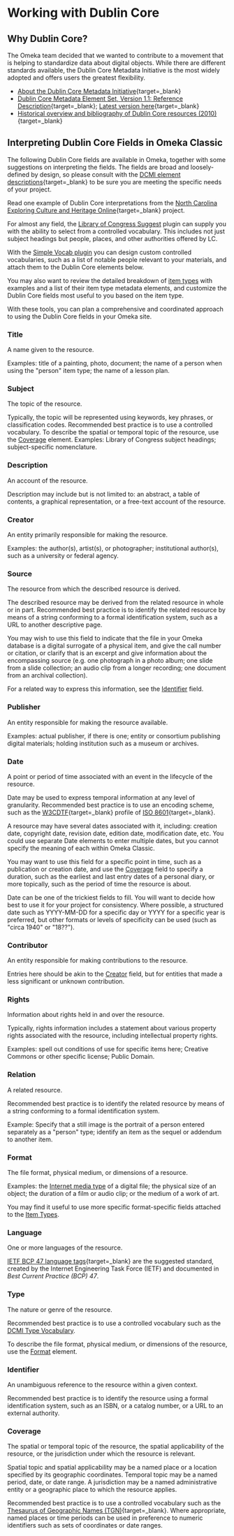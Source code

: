 # Working with Dublin Core

Why Dublin Core?
----------

The Omeka team decided that we wanted to contribute to a movement that is helping to standardize data about digital objects. While there are different standards available, the Dublin Core Metadata Initiative is the most widely adopted and offers users the greatest flexibility.

- [About the Dublin Core Metadata Initiative](http://dublincore.org/about/){target=_blank}
- [Dublin Core Metadata Element Set, Version 1.1: Reference Description](http://dublincore.org/documents/dces/){target=_blank}; [Latest version here](https://www.dublincore.org/specifications/dublin-core/dcmi-terms/#section-3){target=_blank}
- [Historical overview and bibliography of Dublin Core resources (2010)](http://www.oclc.org/research/activities/past/orprojects/dublincore/default.htm){target=_blank}

Interpreting Dublin Core Fields in Omeka Classic 
--------------------------------------------------------

The following Dublin Core fields are available in Omeka, together with some suggestions on interpreting the fields. The fields are broad and loosely-defined by design, so please consult with the [DCMI element descriptions](http://dublincore.org/documents/usageguide/elements.shtml){target=_blank} to be sure you are meeting the specific needs of your project. 

Read one example of Dublin Core interpretations from the [North Carolina Exploring Culture and Heritage Online](https://www.digitalnc.org/partners/describing-your-materials/){target=_blank} project.

For almost any field, the [Library of Congress Suggest](../Plugins/Library_of_Congress_Suggest.md) plugin can supply you with the ability to select from a controlled vocabulary. This includes not just subject headings but people, places, and other authorities offered by LC. 

With the [Simple Vocab plugin](../Plugins/SimpleVocab.md) you can design custom controlled vocabularies, such as a list of notable people relevant to your materials, and attach them to the Dublin Core elements below.

You may also want to review the detailed breakdown of [item types](Item_Types.md) with examples and a list of their item type metadata elements, and customize the Dublin Core fields most useful to you based on the item type.

With these tools, you can plan a comprehensive and coordinated approach to using the Dublin Core fields in your Omeka site. 

### Title

A name given to the resource.

Examples: title of a painting, photo, document; the name of a person when using the "person" item type; the name of a lesson plan.

### Subject

The topic of the resource.

Typically, the topic will be represented using keywords, key phrases, or classification codes. Recommended best practice is to use a controlled vocabulary. To describe the spatial or temporal topic of the resource, use the [Coverage](#coverage) element. Examples: Library of Congress subject headings; subject-specific nomenclature.

### Description

An account of the resource.

Description may include but is not limited to: an abstract, a table of contents, a graphical representation, or a free-text account of the resource. 

### Creator

An entity primarily responsible for making the resource.

Examples: the author(s), artist(s), or photographer; institutional author(s), such as a university or federal agency.

### Source

The resource from which the described resource is derived.

The described resource may be derived from the related resource in whole or in part. Recommended best practice is to identify the related resource by means of a string conforming to a formal identification system, such as a URL to another descriptive page. 

You may wish to use this field to indicate that the file in your Omeka database is a digital surrogate of a physical item, and give the call number or citation, or clarify that is an excerpt and give information about the encompassing source (e.g. one photograph in a photo album; one slide from a slide collection; an audio clip from a longer recording; one document from an archival collection).  

For a related way to express this information, see the [Identifier](#identifier) field.

### Publisher

An entity responsible for making the resource available.

Examples: actual publisher, if there is one; entity or consortium publishing digital materials; holding institution such as a museum or archives.

### Date

A point or period of time associated with an event in the lifecycle of the resource.

Date may be used to express temporal information at any level of granularity. Recommended best practice is to use an encoding scheme, such as the [W3CDTF](https://www.w3.org/TR/NOTE-datetime){target=_blank} profile of [ISO 8601](https://www.iso.org/iso-8601-date-and-time-format.html){target=_blank}.

A resource may have several dates associated with it, including: creation date, copyright date, revision date, edition date, modification date, etc. You could use separate Date elements to enter multiple dates, but you cannot specify the meaning of each within Omeka Classic. 

You may want to use this field for a specific point in time, such as a publication or creation date, and use the [Coverage](#coverage) field to specify a duration, such as the earliest and last entry dates of a personal diary, or more topically, such as the period of time the resource is about. 

Date can be one of the trickiest fields to fill. You will want to decide how best to use it for your project for consistency. Where possible, a structured date such as YYYY-MM-DD for a specific day or YYYY for a specific year is preferred, but other formats or levels of specificity can be used (such as "circa 1940" or "18??").

### Contributor

An entity responsible for making contributions to the resource.

Entries here should be akin to the [Creator](#creator) field, but for entities that made a less significant or unknown contribution.

### Rights

Information about rights held in and over the resource.

Typically, rights information includes a statement about various property rights associated with the resource, including intellectual property rights.

Examples: spell out conditions of use for specific items here; Creative Commons or other specific license; Public Domain.

### Relation

A related resource.

Recommended best practice is to identify the related resource by means of a string conforming to a formal identification system.

Example: Specify that a still image is the portrait of a person entered separately as a "person" type; identify an item as the sequel or addendum to another item. 

### Format

The file format, physical medium, or dimensions of a resource.

Examples: the [Internet media type](https://www.iana.org/assignments/media-types/media-types.xhtml) of a digital file; the physical size of an object; the duration of a film or audio clip; or the medium of a work of art.

You may find it useful to use more specific format-specific fields attached to the [Item Types](../Admin/Settings/Item_Type_Elements.md). 

### Language

One or more languages of the resource.

[IETF BCP 47 language tags](https://en.wikipedia.org/wiki/IETF_language_tag){target=_blank} are the suggested standard, created by the Internet Engineering Task Force (IETF) and documented in *Best Current Practice (BCP) 47*.

### Type

The nature or genre of the resource.

Recommended best practice is to use a controlled vocabulary such as the [DCMI Type Vocabulary](http://dublincore.org/documents/dcmi-terms/#section-7). 

To describe the file format, physical medium, or dimensions of the resource, use the [Format](#format) element.

### Identifier

An unambiguous reference to the resource within a given context.

Recommended best practice is to identify the resource using a formal identification system, such as an ISBN, or a catalog number, or a URL to an external authority.

### Coverage

The spatial or temporal topic of the resource, the spatial applicability of the resource, or the jurisdiction under which the resource is relevant.

Spatial topic and spatial applicability may be a named place or a location specified by its geographic coordinates. Temporal topic may be a named period, date, or date range. A jurisdiction may be a named administrative entity or a geographic place to which the resource applies.

Recommended best practice is to use a controlled vocabulary such as the [Thesaurus of Geographic Names (TGN)](http://www.getty.edu/research/tools/vocabularies/tgn/index.html){target=_blank}. Where appropriate, named places or time periods can be used in preference to numeric identifiers such as sets of coordinates or date ranges.
